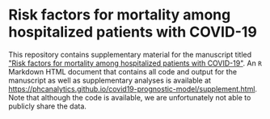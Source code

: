 #  Risk factors for mortality among hospitalized patients with COVID-19
This repository contains supplementary material for the manuscript titled ["Risk factors for mortality among hospitalized patients with COVID-19"](https://www.medrxiv.org/content/10.1101/2020.09.22.20196204v1). An `R` Markdown HTML document that contains all code and output for the manuscript as well as supplementary analyses is available at https://phcanalytics.github.io/covid19-prognostic-model/supplement.html. Note that although the code is available, we are unfortunately not able to publicly share the data.